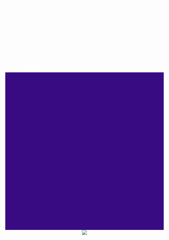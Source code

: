 <html lang="es"><head>
<title>Dra vicky</title>
 <link rel="stylesheet" type="text/css" href="index file/segundostl.css">
<link rel="stylesheet" type="text/css" href="https://github.com/gabyzt/Dra-Vicky/blob/master/index%20file/photoswipe.css">
<link rel="stylesheet" type="text/css" href="P%C3%A1gina%20App%20Archivos/default-skin.css">
</head>
   <body>
 <iv class="sh-background" ng-style="getBackgroundStyles()" style="height: 500px; background-color: rgb(56, 11, 131); color: rgb(255, 255, 255);"></div>
<div style="position:relative">
    <div class="sh-container" id="rootElement"><!-- rootElement is important for sync data -->
        <div ng-hide="hasAnyContentToDisplay()" class="ng-hide">
            <div class="vcard-row text-center mt-20">
                <h4 id="">       <a class="anchorjs-link " href="#" aria-label="Anchor" data-anchorjs-icon="" style="font: 1em / 1 anchorjs-icons; padding-left: 0.375em;"></a></h4>
            </div>
           
        </div>
       
      
            
      




 <div ng-show="hasAnyContentToDisplay()">
   
            <div class="sh-page">

    <div class="sh-page__title ng-binding" ng-show="view.code.title" ng-class="{'sh-page__title--more-space': !view.code.description &amp;&amp; !view.code.button.label}">Dra. Virginia de los Angeles De Avila Reyes</div>

    <div class="sh-page__description" ng-show="view.code.description &amp;&amp; view.code.description.length &lt;= 200">
            
      
<span class="sh-page__description-text ng-binding">Cirujano Dentista</span>
    </div>

<div class="sh-background" ng-style="getBackgroundStyles()" style="height: 500px; background-color: rgb(56, 11, 131); color: rgb(255, 255, 255);"> </div>

<center>

<div ng-if="!useGridView()" class="ng-scope">
     <sh-gallery-image ng-repeat="image in view.code.images track by $index" class="ng-scope"><div class="sh-image" ng-click="openGallery(image)" ng-style="getImageContainerStyle(image)" style="padding-bottom: 128.106%;"><img class="sh-image__image" ng-src="https://raw.githubusercontent.com/gabyzt/Dra-Vicky/master/index%20file/vi1f.jpg" ng-class="{'sh-image__image--loaded': image}" src="https://raw.githubusercontent.com/gabyzt/Dra-Vicky/master/index%20file/vi1f.jpg"></div></sh-gallery-image>
     </div>
</center>
</div></div></div>

    





</div></body></html>
